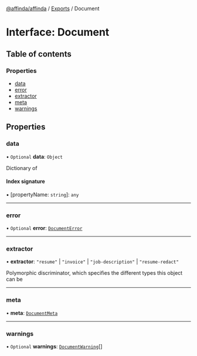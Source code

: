 [@affinda/affinda](../README.md) / [Exports](../modules.md) / Document

# Interface: Document

## Table of contents

### Properties

- [data](Document.md#data)
- [error](Document.md#error)
- [extractor](Document.md#extractor)
- [meta](Document.md#meta)
- [warnings](Document.md#warnings)

## Properties

### data

• `Optional` **data**: `Object`

Dictionary of <any>

#### Index signature

▪ [propertyName: `string`]: `any`

___

### error

• `Optional` **error**: [`DocumentError`](DocumentError.md)

___

### extractor

• **extractor**: ``"resume"`` \| ``"invoice"`` \| ``"job-description"`` \| ``"resume-redact"``

Polymorphic discriminator, which specifies the different types this object can be

___

### meta

• **meta**: [`DocumentMeta`](DocumentMeta.md)

___

### warnings

• `Optional` **warnings**: [`DocumentWarning`](DocumentWarning.md)[]
